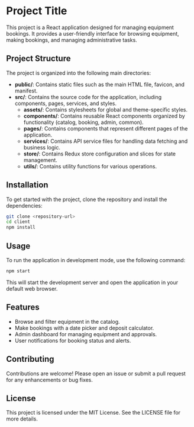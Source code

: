 # Project Title

This project is a React application designed for managing equipment bookings. It provides a user-friendly interface for browsing equipment, making bookings, and managing administrative tasks.

## Project Structure

The project is organized into the following main directories:

- **public/**: Contains static files such as the main HTML file, favicon, and manifest.
- **src/**: Contains the source code for the application, including components, pages, services, and styles.
  - **assets/**: Contains stylesheets for global and theme-specific styles.
  - **components/**: Contains reusable React components organized by functionality (catalog, booking, admin, common).
  - **pages/**: Contains components that represent different pages of the application.
  - **services/**: Contains API service files for handling data fetching and business logic.
  - **store/**: Contains Redux store configuration and slices for state management.
  - **utils/**: Contains utility functions for various operations.

## Installation

To get started with the project, clone the repository and install the dependencies:

```bash
git clone <repository-url>
cd client
npm install
```

## Usage

To run the application in development mode, use the following command:

```bash
npm start
```

This will start the development server and open the application in your default web browser.

## Features

- Browse and filter equipment in the catalog.
- Make bookings with a date picker and deposit calculator.
- Admin dashboard for managing equipment and approvals.
- User notifications for booking status and alerts.

## Contributing

Contributions are welcome! Please open an issue or submit a pull request for any enhancements or bug fixes.

## License

This project is licensed under the MIT License. See the LICENSE file for more details.